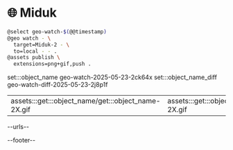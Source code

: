 # 🌐 Miduk

```bash
@select geo-watch-$(@@timestamp)
@geo watch - \
  target=Miduk-2 - \
  to=local - - .
@assets publish \
  extensions=png+gif,push .
```

set:::object_name geo-watch-2025-05-23-2ck64x
set:::object_name_diff geo-watch-diff-2025-05-23-2j8p1f

| | |
|-|-|
| assets:::get:::object_name/get:::object_name-2X.gif | assets:::get:::object_name_diff/get:::object_name_diff-2X.gif |

--urls--

--footer--